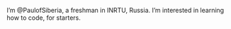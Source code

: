 I’m @PaulofSiberia, a freshman in INRTU, Russia.
I’m interested in learning how to code, for starters.
